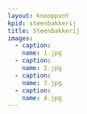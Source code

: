 ```yaml
---
layout: knooppunt
kpid: steenbakkerij
title: Steenbakkerij
images:
  - caption: 
    name: 1.jpg
  - caption: 
    name: 2.jpg
  - caption: 
    name: 3.jpg
  - caption:
    name: 4.jpg
---
```

